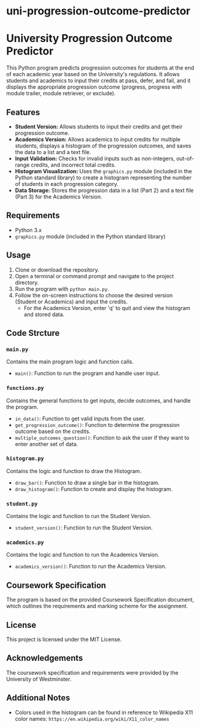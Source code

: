 # uni-progression-outcome-predictor

# University Progression Outcome Predictor

This Python program predicts progression outcomes for students at the end of each academic year based on the University's regulations. It allows students and academics to input their credits at pass, defer, and fail, and it displays the appropriate progression outcome (progress, progress with module trailer, module retriever, or exclude).

## Features

- **Student Version:** Allows students to input their credits and get their progression outcome.
- **Academics Version:** Allows academics to input credits for multiple students, displays a histogram of the progression outcomes, and saves the data to a list and a text file.
- **Input Validation:** Checks for invalid inputs such as non-integers, out-of-range credits, and incorrect total credits.
- **Histogram Visualization:** Uses the `graphics.py` module (included in the Python standard library) to create a histogram representing the number of students in each progression category.
- **Data Storage:** Stores the progression data in a list (Part 2) and a text file (Part 3) for the Academics Version.

## Requirements

- Python 3.x
- `graphics.py` module (included in the Python standard library)

## Usage

1. Clone or download the repository.
2. Open a terminal or command prompt and navigate to the project directory.
3. Run the program with `python main.py`.
4. Follow the on-screen instructions to choose the desired version (Student or Academics) and input the credits.
    - For the Academics Version, enter 'q' to quit and view the histogram and stored data.

## Code Strcture
### `main.py`
Contains the main program logic and function calls.
- `main()`: Function to run the program and handle user input.

### `functions.py`
Contains the general functions to get inputs, decide outcomes, and handle the program.
- `in_data()`: Function to get valid inputs from the user.
- `get_progression_outcome()`: Function to determine the progression outcome based on the credits.
- `multiple_outcomes_question()`: Function to ask the user if they want to enter another set of data.

### `histogram.py`
Contains the logic and function to draw the Histogram.
- `draw_bar()`: Function to draw a single bar in the histogram.
- `draw_histogram()`: Function to create and display the histogram.

### `student.py`
Contains the logic and function to run the Student Version.
- `student_version()`: Function to run the Student Version.

### `academics.py`
Contains the logic and function to run the Academics Version.
- `academics_version()`: Function to run the Academics Version.

## Coursework Specification

The program is based on the provided Coursework Specification document, which outlines the requirements and marking scheme for the assignment.

## License

This project is licensed under the MIT License.

## Acknowledgements

The coursework specification and requirements were provided by the University of Westminster.

## Additional Notes

- Colors used in the histogram can be found in reference to Wikipedia X11 color names: `https://en.wikipedia.org/wiki/X11_color_names`